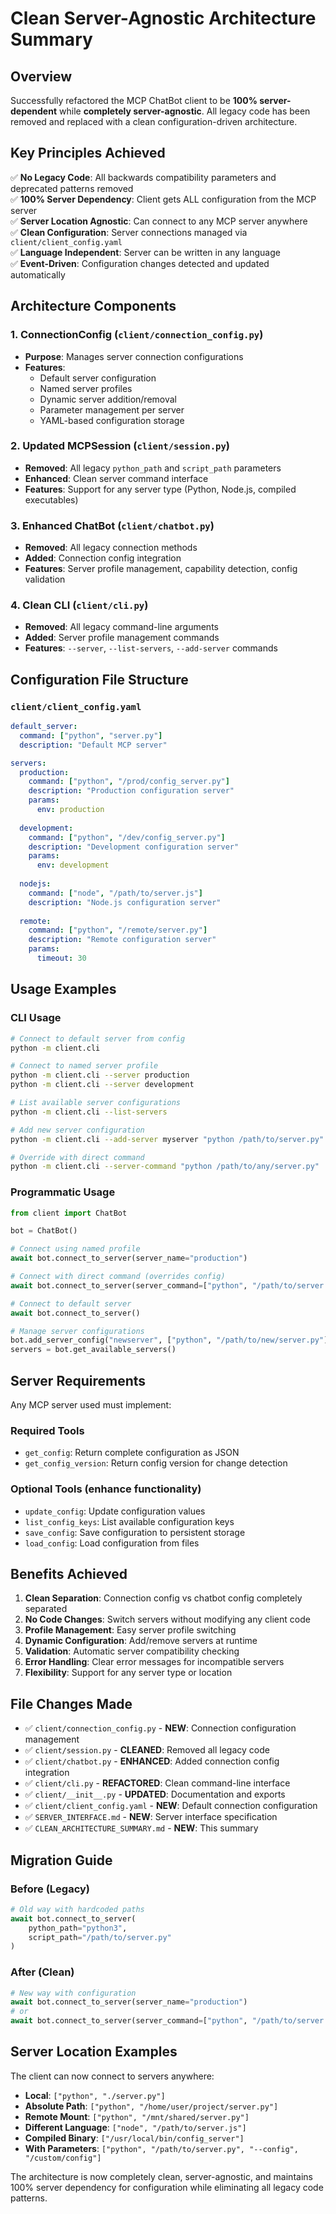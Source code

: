 # Clean Server-Agnostic Architecture Summary

## Overview

Successfully refactored the MCP ChatBot client to be **100% server-dependent** while **completely server-agnostic**. All legacy code has been removed and replaced with a clean configuration-driven architecture.

## Key Principles Achieved

✅ **No Legacy Code**: All backwards compatibility parameters and deprecated patterns removed  
✅ **100% Server Dependency**: Client gets ALL configuration from the MCP server  
✅ **Server Location Agnostic**: Can connect to any MCP server anywhere  
✅ **Clean Configuration**: Server connections managed via `client/client_config.yaml`  
✅ **Language Independent**: Server can be written in any language  
✅ **Event-Driven**: Configuration changes detected and updated automatically  

## Architecture Components

### 1. ConnectionConfig (`client/connection_config.py`)
- **Purpose**: Manages server connection configurations
- **Features**:
  - Default server configuration
  - Named server profiles
  - Dynamic server addition/removal
  - Parameter management per server
  - YAML-based configuration storage

### 2. Updated MCPSession (`client/session.py`)
- **Removed**: All legacy `python_path` and `script_path` parameters
- **Enhanced**: Clean server command interface
- **Features**: Support for any server type (Python, Node.js, compiled executables)

### 3. Enhanced ChatBot (`client/chatbot.py`)
- **Removed**: All legacy connection methods
- **Added**: Connection config integration
- **Features**: Server profile management, capability detection, config validation

### 4. Clean CLI (`client/cli.py`)
- **Removed**: All legacy command-line arguments
- **Added**: Server profile management commands
- **Features**: `--server`, `--list-servers`, `--add-server` commands

## Configuration File Structure

### `client/client_config.yaml`
```yaml
default_server:
  command: ["python", "server.py"]
  description: "Default MCP server"

servers:
  production:
    command: ["python", "/prod/config_server.py"]
    description: "Production configuration server"
    params:
      env: production
      
  development:
    command: ["python", "/dev/config_server.py"]
    description: "Development configuration server"
    params:
      env: development
      
  nodejs:
    command: ["node", "/path/to/server.js"]
    description: "Node.js configuration server"
    
  remote:
    command: ["python", "/remote/server.py"]
    description: "Remote configuration server"
    params:
      timeout: 30
```

## Usage Examples

### CLI Usage
```bash
# Connect to default server from config
python -m client.cli

# Connect to named server profile
python -m client.cli --server production
python -m client.cli --server development

# List available server configurations
python -m client.cli --list-servers

# Add new server configuration
python -m client.cli --add-server myserver "python /path/to/server.py" "My custom server"

# Override with direct command
python -m client.cli --server-command "python /path/to/any/server.py"
```

### Programmatic Usage
```python
from client import ChatBot

bot = ChatBot()

# Connect using named profile
await bot.connect_to_server(server_name="production")

# Connect with direct command (overrides config)
await bot.connect_to_server(server_command=["python", "/path/to/server.py"])

# Connect to default server
await bot.connect_to_server()

# Manage server configurations
bot.add_server_config("newserver", ["python", "/path/to/new/server.py"], "New server")
servers = bot.get_available_servers()
```

## Server Requirements

Any MCP server used must implement:

### Required Tools
- `get_config`: Return complete configuration as JSON
- `get_config_version`: Return config version for change detection

### Optional Tools (enhance functionality)
- `update_config`: Update configuration values
- `list_config_keys`: List available configuration keys
- `save_config`: Save configuration to persistent storage
- `load_config`: Load configuration from files

## Benefits Achieved

1. **Clean Separation**: Connection config vs chatbot config completely separated
2. **No Code Changes**: Switch servers without modifying any client code
3. **Profile Management**: Easy server profile switching
4. **Dynamic Configuration**: Add/remove servers at runtime
5. **Validation**: Automatic server compatibility checking
6. **Error Handling**: Clear error messages for incompatible servers
7. **Flexibility**: Support for any server type or location

## File Changes Made

- ✅ `client/connection_config.py` - **NEW**: Connection configuration management
- ✅ `client/session.py` - **CLEANED**: Removed all legacy code
- ✅ `client/chatbot.py` - **ENHANCED**: Added connection config integration
- ✅ `client/cli.py` - **REFACTORED**: Clean command-line interface
- ✅ `client/__init__.py` - **UPDATED**: Documentation and exports
- ✅ `client/client_config.yaml` - **NEW**: Default connection configuration
- ✅ `SERVER_INTERFACE.md` - **NEW**: Server interface specification
- ✅ `CLEAN_ARCHITECTURE_SUMMARY.md` - **NEW**: This summary

## Migration Guide

### Before (Legacy)
```python
# Old way with hardcoded paths
await bot.connect_to_server(
    python_path="python3", 
    script_path="/path/to/server.py"
)
```

### After (Clean)
```python
# New way with configuration
await bot.connect_to_server(server_name="production")
# or
await bot.connect_to_server(server_command=["python", "/path/to/server.py"])
```

## Server Location Examples

The client can now connect to servers anywhere:

- **Local**: `["python", "./server.py"]`
- **Absolute Path**: `["python", "/home/user/project/server.py"]`
- **Remote Mount**: `["python", "/mnt/shared/server.py"]`
- **Different Language**: `["node", "/path/to/server.js"]`
- **Compiled Binary**: `["/usr/local/bin/config_server"]`
- **With Parameters**: `["python", "/path/to/server.py", "--config", "/custom/config"]`

The architecture is now completely clean, server-agnostic, and maintains 100% server dependency for configuration while eliminating all legacy code patterns. 